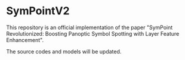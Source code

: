 
# SymPointV2
This repository is an official implementation of the paper "SymPoint Revolutionized: Boosting Panoptic Symbol Spotting with Layer Feature Enhancement".

The source codes and models will be updated.

